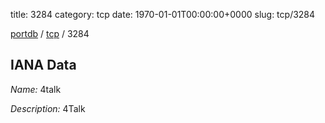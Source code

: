 title: 3284
category: tcp
date: 1970-01-01T00:00:00+0000
slug: tcp/3284

[portdb](/) / [tcp](/category/tcp.html) / 3284


## IANA Data

_Name:_ 4talk

_Description:_ 4Talk

